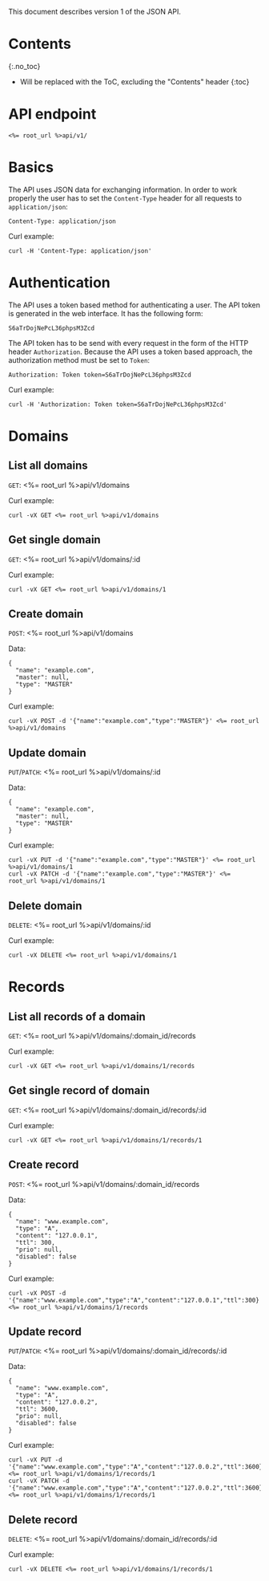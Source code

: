 This document describes version 1 of the JSON API.

# Contents
{:.no_toc}

* Will be replaced with the ToC, excluding the "Contents" header
{:toc}

# API endpoint

    <%= root_url %>api/v1/

# Basics

The API uses JSON data for exchanging information. In order to work properly the
user has to set the `Content-Type` header for all requests to
`application/json`:

    Content-Type: application/json

Curl example:

    curl -H 'Content-Type: application/json'

# Authentication

The API uses a token based method for authenticating a user. The API token is
generated in the web interface. It has the following form:

    S6aTrDojNePcL36phpsM3Zcd

The API token has to be send with every request in the form of the HTTP header
`Authorization`. Because the API uses a token based approach, the authorization
method must be set to `Token`:

    Authorization: Token token=S6aTrDojNePcL36phpsM3Zcd

Curl example:

    curl -H 'Authorization: Token token=S6aTrDojNePcL36phpsM3Zcd'

# Domains

## List all domains

`GET`: <%= root_url %>api/v1/domains

Curl example:

    curl -vX GET <%= root_url %>api/v1/domains

## Get single domain

`GET`: <%= root_url %>api/v1/domains/:id

Curl example:

    curl -vX GET <%= root_url %>api/v1/domains/1

## Create domain

`POST`: <%= root_url %>api/v1/domains

Data:

    {
      "name": "example.com",
      "master": null,
      "type": "MASTER"
    }

Curl example:

    curl -vX POST -d '{"name":"example.com","type":"MASTER"}' <%= root_url %>api/v1/domains

## Update domain

`PUT`/`PATCH`: <%= root_url %>api/v1/domains/:id

Data:

    {
      "name": "example.com",
      "master": null,
      "type": "MASTER"
    }

Curl example:

    curl -vX PUT -d '{"name":"example.com","type":"MASTER"}' <%= root_url %>api/v1/domains/1
    curl -vX PATCH -d '{"name":"example.com","type":"MASTER"}' <%= root_url %>api/v1/domains/1

## Delete domain

`DELETE`: <%= root_url %>api/v1/domains/:id

Curl example:

    curl -vX DELETE <%= root_url %>api/v1/domains/1

# Records

## List all records of a domain

`GET`: <%= root_url %>api/v1/domains/:domain_id/records

Curl example:

    curl -vX GET <%= root_url %>api/v1/domains/1/records

## Get single record of domain

`GET`: <%= root_url %>api/v1/domains/:domain_id/records/:id

Curl example:

    curl -vX GET <%= root_url %>api/v1/domains/1/records/1

## Create record

`POST`: <%= root_url %>api/v1/domains/:domain_id/records

Data:

    {
      "name": "www.example.com",
      "type": "A",
      "content": "127.0.0.1",
      "ttl": 300,
      "prio": null,
      "disabled": false
    }

Curl example:

    curl -vX POST -d '{"name":"www.example.com","type":"A","content":"127.0.0.1","ttl":300}' <%= root_url %>api/v1/domains/1/records

## Update record

`PUT`/`PATCH`: <%= root_url %>api/v1/domains/:domain_id/records/:id

Data:

    {
      "name": "www.example.com",
      "type": "A",
      "content": "127.0.0.2",
      "ttl": 3600,
      "prio": null,
      "disabled": false
    }

Curl example:

    curl -vX PUT -d '{"name":"www.example.com","type":"A","content":"127.0.0.2","ttl":3600}' <%= root_url %>api/v1/domains/1/records/1
    curl -vX PATCH -d '{"name":"www.example.com","type":"A","content":"127.0.0.2","ttl":3600}' <%= root_url %>api/v1/domains/1/records/1

## Delete record

`DELETE`: <%= root_url %>api/v1/domains/:domain_id/records/:id

Curl example:

    curl -vX DELETE <%= root_url %>api/v1/domains/1/records/1
